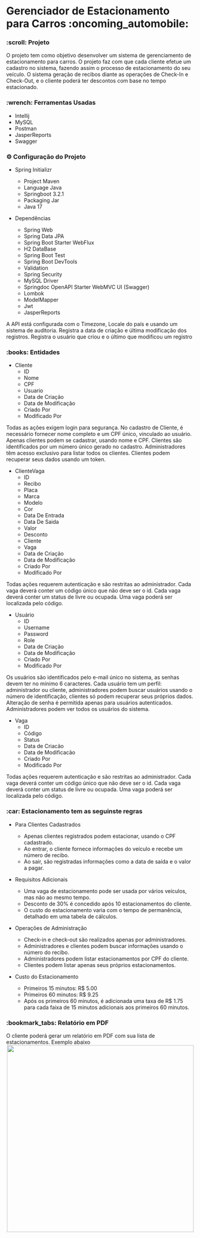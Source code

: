 <h1> Gerenciador de Estacionamento para Carros :oncoming_automobile:</h1>

<h3>:scroll: Projeto </h3>
<p>O projeto tem como objetivo desenvolver um sistema de gerenciamento de estacionamento para carros. O projeto faz com que cada cliente efetue um cadastro no sistema, fazendo assim o processo de estacionamento do seu veículo. O sistema geração de recibos diante as operações de Check-In e Check-Out, e o cliente poderá ter descontos com base no tempo estacionado.</p>

<h3>:wrench: Ferramentas Usadas </h3>

- Intellij
- MySQL
- Postman
- JasperReports
- Swagger

<h3>⚙️ Configuração do Projeto </h3>

- Spring Initializr
   - Project Maven
   - Language Java
   - Springboot 3.2.1
   - Packaging Jar
   - Java 17

 - Dependências
   - Spring Web
   - Spring Data JPA
   - Spring Boot Starter WebFlux
   - H2 DataBase
   - Spring Boot Test
   - Spring Boot DevTools
   - Validation
   - Spring Security
   - MySQL Driver
   - Springdoc OpenAPI Starter WebMVC UI (Swagger)
   - Lombok
   - ModelMapper
   - Jwt
   - JasperReports

A API está configurada com o Timezone, Locale do país e usando um sistema de auditoria. Registra a data de criação e última modificação dos registros. Registra o usuário que criou e o último que modificou um registro
<h3>:books: Entidades </h3>

- Cliente
  - ID
  - Nome
  - CPF
  - Usuario
  - Data de Criação
  - Data de Modificação
  - Criado Por
  - Modificado Por
    
Todas as ações exigem login para segurança. No cadastro de Cliente, é necessário fornecer nome completo e um CPF único, vinculado ao usuário. Apenas clientes podem se cadastrar, usando nome e CPF. Clientes são identificados por um número único gerado no cadastro. Administradores têm acesso exclusivo para listar todos os clientes. Clientes podem recuperar seus dados usando um token.
- ClienteVaga
  - ID
  - Recibo
  - Placa
  - Marca
  - Modelo
  - Cor
  - Data De Entrada
  - Data De Saida
  - Valor
  - Desconto
  - Cliente
  - Vaga
  - Data de Criação
  - Data de Modificação
  - Criado Por
  - Modificado Por
    
Todas ações requerem autenticação e são restritas ao administrador. Cada vaga deverá conter um código único que não deve ser o id. Cada vaga deverá conter um status de livre ou ocupada. Uma vaga poderá ser localizada pelo código.
 
- Usuário
  - ID
  - Username
  - Password
  - Role
  - Data de Criação
  - Data de Modificação
  - Criado Por
  - Modificado Por

Os usuários são identificados pelo e-mail único no sistema, as senhas devem ter no mínimo 6 caracteres. Cada usuário tem um perfil: administrador ou cliente, administradores podem buscar usuários usando o número de identificação, clientes só podem recuperar seus próprios dados. Alteração de senha é permitida apenas para usuários autenticados. Administradores podem ver todos os usuários do sistema.

- Vaga
  - ID
  - Código
  - Status
  - Data de Criacão
  - Data de Modificacão
  - Criado Por
  - Modificado Por

Todas ações requerem autenticação e são restritas ao administrador. Cada vaga deverá conter um código único que não deve ser o id. Cada vaga deverá conter um status de livre ou ocupada. Uma vaga poderá ser localizada pelo código.

<h3>:car: Estacionamento tem as seguinste regras</h3>

- Para Clientes Cadastrados
  - Apenas clientes registrados podem estacionar, usando o CPF cadastrado.
  - Ao entrar, o cliente fornece informações do veículo e recebe um número de recibo.
  - Ao sair, são registradas informações como a data de saída e o valor a pagar.

- Requisitos Adicionais
  - Uma vaga de estacionamento pode ser usada por vários veículos, mas não ao mesmo tempo.
  - Desconto de 30% é concedido após 10 estacionamentos do cliente.
  - O custo do estacionamento varia com o tempo de permanência, detalhado em uma tabela de cálculos.

- Operações de Administração
  - Check-in e check-out são realizados apenas por administradores.
  - Administradores e clientes podem buscar informações usando o número do recibo.
  - Administradores podem listar estacionamentos por CPF do cliente.
  - Clientes podem listar apenas seus próprios estacionamentos.

- Custo do Estacionamento
  - Primeiros 15 minutos: R$ 5.00
  - Primeiros 60 minutos: R$ 9.25
  - Após os primeiros 60 minutos, é adicionada uma taxa de R$ 1.75 para cada faixa de 15 minutos adicionais aos primeiros 60 minutos.

<h3>:bookmark_tabs: Relatório em PDF</h3>
O cliente poderá gerar um relatório em PDF com sua lista de estacionamentos. Exemplo abaixo
<div align="center">
  <img src="https://github.com/piedrohammer/demo-park-api/assets/89158456/87c71058-cc46-4f5b-b799-3f06c6d012fb" width="500px"/>
</div>





 

